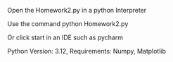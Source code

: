 Open the Homework2.py in a python Interpreter

Use the command python Homework2.py 

Or click start in an IDE such as pycharm

Python Version: 3.12, Requirements: Numpy, Matplotlib
